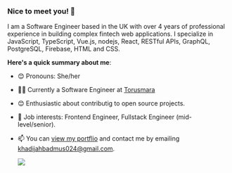 ### Nice to meet you! 👋

I am a Software Engineer based in the UK with over 4 years of professional experience in building complex fintech web applications. I specialize in JavaScript, TypeScript, Vue.js, nodejs, React, RESTful APIs, GraphQL, PostgreSQL, Firebase, HTML and CSS.

**Here's a quick summary about me**:

- 😊 Pronouns: She/her
- 👷‍♀️ Currently a Software Engineer at [Torusmara](https://www.torusmara.com/)
- 😊 Enthusiastic about contributig to open source projects.
- 💼 Job interests:  Frontend Engineer, Fullstack Engineer (mid-level/senior).
- 📫 You can [view my portflio](https://damola-badmus-taiwo.vercel.app/) and contact me by emailing khadijahbadmus024@gmail.com.


  **![](https://komarev.com/ghpvc/?username=deejarh&style=plastic)**
